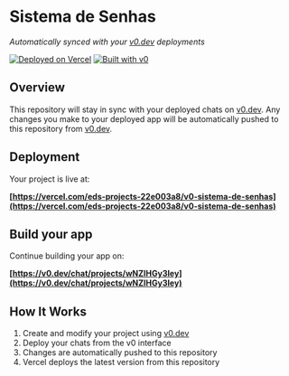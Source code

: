 # Sistema de Senhas

*Automatically synced with your [v0.dev](https://v0.dev) deployments*

[![Deployed on Vercel](https://img.shields.io/badge/Deployed%20on-Vercel-black?style=for-the-badge&logo=vercel)](https://vercel.com/eds-projects-22e003a8/v0-sistema-de-senhas)
[![Built with v0](https://img.shields.io/badge/Built%20with-v0.dev-black?style=for-the-badge)](https://v0.dev/chat/projects/wNZIHGy3Iey)

## Overview

This repository will stay in sync with your deployed chats on [v0.dev](https://v0.dev).
Any changes you make to your deployed app will be automatically pushed to this repository from [v0.dev](https://v0.dev).

## Deployment

Your project is live at:

**[https://vercel.com/eds-projects-22e003a8/v0-sistema-de-senhas](https://vercel.com/eds-projects-22e003a8/v0-sistema-de-senhas)**

## Build your app

Continue building your app on:

**[https://v0.dev/chat/projects/wNZIHGy3Iey](https://v0.dev/chat/projects/wNZIHGy3Iey)**

## How It Works

1. Create and modify your project using [v0.dev](https://v0.dev)
2. Deploy your chats from the v0 interface
3. Changes are automatically pushed to this repository
4. Vercel deploys the latest version from this repository